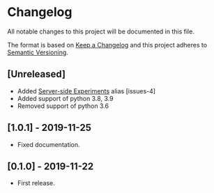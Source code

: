 # Changelog
All notable changes to this project will be documented in this file.

The format is based on [Keep a Changelog](http://keepachangelog.com/en/1.0.0/)
and this project adheres to [Semantic Versioning](http://semver.org/spec/v2.0.0.html).

## [Unreleased]
- Added [Server-side Experiments](https://developers.google.com/optimize/devguides/experiments) alias [issues-4]
- Added support of python 3.8, 3.9
- Removed support of python 3.6

## [1.0.1] - 2019-11-25
- Fixed documentation.

## [0.1.0] - 2019-11-22
- First release.
